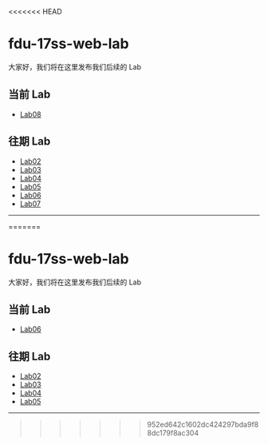 <<<<<<< HEAD
# fdu-17ss-web-lab

大家好，我们将在这里发布我们后续的 Lab

## 当前 Lab

- [Lab08](./requirements/Lab08.md)

## 往期 Lab

- [Lab02](./requirements/Lab02.md)
- [Lab03](./requirements/Lab03.png)
- [Lab04](./requirements/Lab04.md)
- [Lab05](https://www.bilibili.com/video/av21858680)
- [Lab06](./requirements/Lab06.md)
- [Lab07](./requirements/Lab07.md)

---
=======
# fdu-17ss-web-lab

大家好，我们将在这里发布我们后续的 Lab

## 当前 Lab

- [Lab06](./requirements/Lab06.md)

## 往期 Lab

- [Lab02](./requirements/Lab02.md)
- [Lab03](./requirements/Lab03.png)
- [Lab04](./requirements/Lab04.md)
- [Lab05](https://www.bilibili.com/video/av21858680)

---
>>>>>>> 952ed642c1602dc424297bda9f88dc179f8ac304
